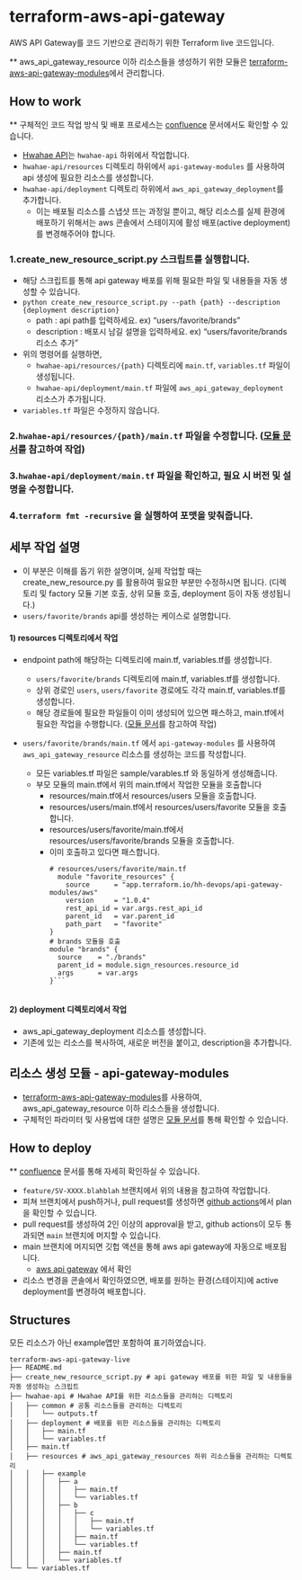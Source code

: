 # terraform-aws-api-gateway
AWS API Gateway를 코드 기반으로 관리하기 위한 Terraform live 코드입니다.

** aws_api_gateway_resource 이하 리소스들을 생성하기 위한 모듈은 [terraform-aws-api-gateway-modules](https://github.com/birdviewdev/terraform-aws-api-gateway-modules)에서 관리합니다.


## How to work
** 구체적인 코드 작업 방식 및 배포 프로세스는 [confluence](https://birdview.atlassian.net/wiki/spaces/HWAH/pages/3438379118/Terraform+Api+Gateway) 문서에서도 확인할 수 있습니다.
- [Hwahae API](https://ap-northeast-2.console.aws.amazon.com/apigateway/main/apis/xxd0dl0q2f/resources?api=xxd0dl0q2f&region=ap-northeast-2)는 `hwahae-api` 하위에서 작업합니다.
- `hwahae-api/resources` 디렉토리 하위에서 `api-gateway-modules` 를 사용하여 api 생성에 필요한 리소스를 생성합니다.
- `hwahae-api/deployment` 디렉토리 하위에서 `aws_api_gateway_deployment`를 추가합니다.
  - 이는 배포될 리소스를 스냅샷 뜨는 과정일 뿐이고, 해당 리소스를 실제 환경에 배포하기 위해서는 aws 콘솔에서 스테이지에 활성 배포(active deployment)를 변경해주어야 합니다.

### 1.create_new_resource_script.py 스크립트를 실행합니다.
- 해당 스크립트를 통해 api gateway 배포를 위해 필요한 파일 및 내용들을 자동 생성할 수 있습니다. 
- `python create_new_resource_script.py --path {path} --description {deployment description}`
  - path : api path를 입력하세요. ex) “users/favorite/brands”
  - description : 배포시 남길 설명을 입력하세요. ex) “users/favorite/brands 리소스 추가”
- 위의 명령어를 실행하면, 
  - `hwahae-api/resources/{path}` 디렉토리에 `main.tf`, `variables.tf` 파일이 생성됩니다.
  - `hwahae-api/deployment/main.tf` 파일에 `aws_api_gateway_deployment` 리소스가 추가됩니다.
- `variables.tf` 파일은 수정하지 않습니다. 
### 2.`hwahae-api/resources/{path}/main.tf` 파일을 수정합니다. ([모듈 문서](https://github.com/birdviewdev/terraform-aws-api-gateway-modules/blob/main/README.md)를 참고하여 작업)
### 3.`hwahae-api/deployment/main.tf` 파일을 확인하고, 필요 시 버전 및 설명을 수정합니다.
### 4.`terraform fmt -recursive` 을 실행하여 포맷을 맞춰줍니다.


## 세부 작업 설명 
- 이 부분은 이해를 돕기 위한 설명이며, 실제 작업할 때는 create_new_resource.py 를 활용하여 필요한 부분만 수정하시면 됩니다. (디렉토리 및 factory 모듈 기본 호출, 상위 모듈 호출, deployment 등이 자동 생성됩니다.)
- `users/favorite/brands` api를 생성하는 케이스로 설명합니다.

#### 1) resources 디렉토리에서 작업 
  - endpoint path에 해당하는 디렉토리에 main.tf, variables.tf를 생성합니다. 
    - `users/favorite/brands` 디렉토리에 main.tf, variables.tf를 생성합니다.
    - 상위 경로인 `users`, `users/favorite` 경로에도 각각 main.tf, variables.tf를 생성합니다. 
    - 해당 경로들에 필요한 파일들이 이미 생성되어 있으면 패스하고, main.tf에서 필요한 작업을 수행합니다. ([모듈 문서](https://github.com/birdviewdev/terraform-aws-api-gateway-modules/blob/main/README.md)를 참고하여 작업)


  - `users/favorite/brands/main.tf` 에서 `api-gateway-modules` 를 사용하여 `aws_api_gateway_resource` 리소스를 생성하는 코드를 작성합니다.
    - 모든 variables.tf 파일은 sample/varables.tf 와 동일하게 생성해줍니다.
    - 부모 모듈의 main.tf에서 위의 main.tf에서 작업한 모듈을 호출합니다
      - resources/main.tf에서 resources/users 모듈을 호출합니다.
      - resources/users/main.tf에서 resources/users/favorite 모듈을 호출합니다.
      - resources/users/favorite/main.tf에서 resources/users/favorite/brands 모듈을 호출합니다.
      - 이미 호출하고 있다면 패스합니다.
        ```hcl
        # resources/users/favorite/main.tf
          module "favorite_resources" {
            source      = "app.terraform.io/hh-devops/api-gateway-modules/aws"
            version     = "1.0.4"
            rest_api_id = var.args.rest_api_id
            parent_id   = var.parent_id
            path_part   = "favorite"
        }
        # brands 모듈을 호출
        module "brands" {
          source    = "./brands"
          parent_id = module.sign_resources.resource_id
          args      = var.args
        }```
             
#### 2) deployment 디렉토리에서 작업
- aws_api_gateway_deployment 리소스를 생성합니다.
- 기존에 있는 리소스를 복사하여, 새로운 버전을 붙이고, description을 추가합니다.


## 리소스 생성 모듈 - api-gateway-modules 
- [terraform-aws-api-gateway-modules](https://github.com/birdviewdev/terraform-aws-api-gateway-modules)를 사용하여, aws_api_gateway_resource 이하 리소스들을 생성합니다.
- 구체적인 파라미터 및 사용법에 대한 설명은 [모듈 문서](https://github.com/birdviewdev/terraform-aws-api-gateway-modules/blob/main/README.md)를 통해 확인할 수 있습니다.


## How to deploy
** [confluence](https://birdview.atlassian.net/wiki/spaces/HWAH/pages/3438379118/Terraform+Api+Gateway) 문서를 통해 자세히 확인하실 수 있습니다.
- `feature/SV-XXXX.blahblah` 브랜치에서 위의 내용을 참고하여 작업합니다. 
- 피쳐 브랜치에서 push하거나, pull request를 생성하면 [github actions](https://github.com/birdviewdev/terraform-aws-api-gateway-live/actions)에서 plan 을 확인할 수 있습니다.
- pull request를 생성하여 2인 이상의 approval을 받고, github actions이 모두 통과되면 `main` 브랜치에 머지할 수 있습니다. 
- main 브랜치에 머지되면 깃헙 액션을 통해 aws api gateway에 자동으로 배포됩니다.
  - [aws api gateway](https://ap-northeast-2.console.aws.amazon.com/apigateway/main/apis/xxd0dl0q2f/resources?api=xxd0dl0q2f&region=ap-northeast-2) 에서 확인
- 리소스 변경을 콘솔에서 확인하였으면, 배포를 원하는 환경(스테이지)에 active deployment를 변경하여 배포합니다.


## Structures
모든 리소스가 아닌 example앱만 포함하여 표기하였습니다. 

```
terraform-aws-api-gateway-live
├── README.md
├── create_new_resource_script.py # api gateway 배포를 위한 파일 및 내용들을 자동 생성하는 스크립트
├── hwahae-api # Hwahae API를 위한 리소스들을 관리하는 디렉토리
│   ├── common # 공통 리소스들을 관리하는 디렉토리
│   │   └── outputs.tf
│   ├── deployment # 배포를 위한 리소스들을 관리하는 디렉토리
│   │   ├── main.tf
│   │   └── variables.tf
│   ├── main.tf 
│   ├── resources # aws_api_gateway_resources 하위 리소스들을 관리하는 디렉토리
│   │   ├── example
│   │   │   ├── a
│   │   │   │   ├── main.tf
│   │   │   │   └── variables.tf
│   │   │   ├── b
│   │   │   │   ├── c
│   │   │   │   │   ├── main.tf
│   │   │   │   │   └── variables.tf
│   │   │   │   ├── main.tf
│   │   │   │   └── variables.tf
│   │   │   ├── main.tf
│   │   │   └── variables.tf
└── └── variables.tf
```

